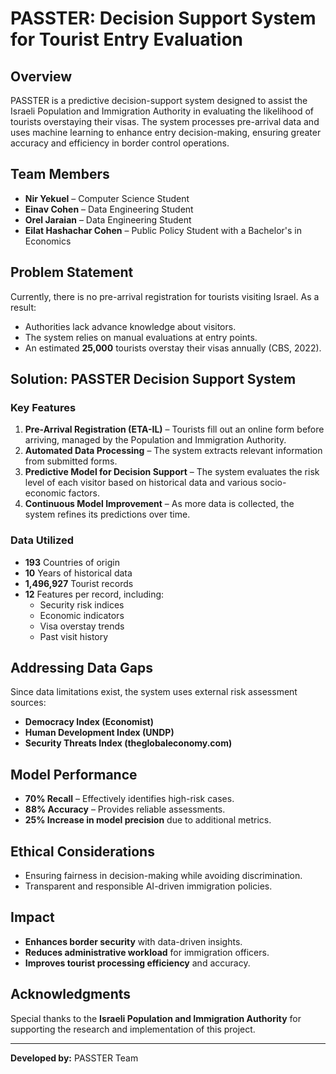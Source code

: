 # PASSTER: Decision Support System for Tourist Entry Evaluation

## Overview
PASSTER is a predictive decision-support system designed to assist the Israeli Population and Immigration Authority in evaluating the likelihood of tourists overstaying their visas. The system processes pre-arrival data and uses machine learning to enhance entry decision-making, ensuring greater accuracy and efficiency in border control operations.

## Team Members
- **Nir Yekuel** – Computer Science Student
- **Einav Cohen** – Data Engineering Student
- **Orel Jaraian** – Data Engineering Student
- **Eilat Hashachar Cohen** – Public Policy Student with a Bachelor's in Economics

## Problem Statement
Currently, there is no pre-arrival registration for tourists visiting Israel. As a result:
- Authorities lack advance knowledge about visitors.
- The system relies on manual evaluations at entry points.
- An estimated **25,000** tourists overstay their visas annually (CBS, 2022).

## Solution: PASSTER Decision Support System
### Key Features
1. **Pre-Arrival Registration (ETA-IL)** – Tourists fill out an online form before arriving, managed by the Population and Immigration Authority.
2. **Automated Data Processing** – The system extracts relevant information from submitted forms.
3. **Predictive Model for Decision Support** – The system evaluates the risk level of each visitor based on historical data and various socio-economic factors.
4. **Continuous Model Improvement** – As more data is collected, the system refines its predictions over time.

### Data Utilized
- **193** Countries of origin
- **10** Years of historical data
- **1,496,927** Tourist records
- **12** Features per record, including:
  - Security risk indices
  - Economic indicators
  - Visa overstay trends
  - Past visit history

## Addressing Data Gaps
Since data limitations exist, the system uses external risk assessment sources:
- **Democracy Index (Economist)**
- **Human Development Index (UNDP)**
- **Security Threats Index (theglobaleconomy.com)**

## Model Performance
- **70% Recall** – Effectively identifies high-risk cases.
- **88% Accuracy** – Provides reliable assessments.
- **25% Increase in model precision** due to additional metrics.

## Ethical Considerations
- Ensuring fairness in decision-making while avoiding discrimination.
- Transparent and responsible AI-driven immigration policies.

## Impact
- **Enhances border security** with data-driven insights.
- **Reduces administrative workload** for immigration officers.
- **Improves tourist processing efficiency** and accuracy.

## Acknowledgments
Special thanks to the **Israeli Population and Immigration Authority** for supporting the research and implementation of this project.

---
**Developed by:** PASSTER Team


